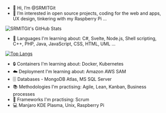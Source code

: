 - :wave: Hi, I’m @SRMITGit
- :eyes: I’m interested in open source projects, coding for the web and apps, UX design, tinkering with my Raspberry Pi ...

![SRMITGit's GitHub Stats](https://github-readme-stats.vercel.app/api?username=SRMITGit&theme=tokyonight&show_icons=true)

- :seedling: Languages I'm learning about: C#, Svelte, Node.js, Shell scripting, C++, PHP, Java, JavaScript, CSS, HTML, UML ...

[![Top Langs](https://github-readme-stats.vercel.app/api/top-langs/?username=SRMITGit&theme=tokyonight&layout=compact&langs_count=10)](https://github.com/anuraghazra/github-readme-stats)

- :lock: Containers I'm learning about: Docker, Kubernetes
- :cloud: Deployment I'm learning about: Amazon AWS SAM
- :file_cabinet: Databases - MongoDB Atlas, MS SQL Server
- :books: Methodologies I'm practising: Agile, Lean, Kanban, Business processes
- :compass: Frameworks I'm practising: Scrum
- :computer: Manjaro KDE Plasma, Unix, Raspberry Pi

<!---
SRMITGit/SRMITGit is a ✨ special ✨ repository because its `README.md` (this file) appears on your GitHub profile.
You can click the Preview link to take a look at your changes.
--->
